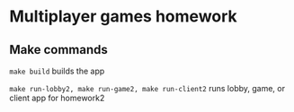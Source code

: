 # Multiplayer games homework

## Make commands

`make build` builds the app

`make run-lobby2, make run-game2, make run-client2` runs lobby, game, or client app for homework2